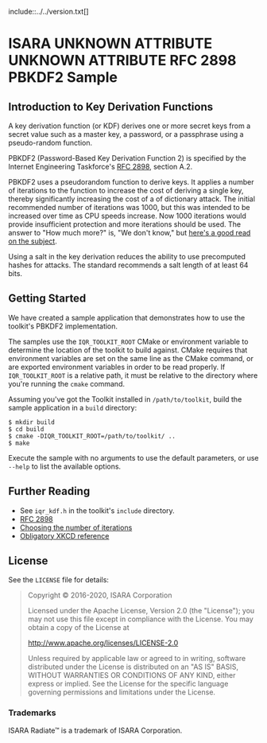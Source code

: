 include::../../version.txt[]
# ISARA UNKNOWN ATTRIBUTE UNKNOWN ATTRIBUTE RFC 2898 PBKDF2 Sample

## Introduction to Key Derivation Functions

A key derivation function (or KDF) derives one or more secret keys from a
secret value such as a master key, a password, or a passphrase using a
pseudo-random function.

PBKDF2 (Password-Based Key Derivation Function 2) is specified by the
Internet Engineering Taskforce's
[RFC 2898](https://www.ietf.org/rfc/rfc2898.txt), section A.2.

PBKDF2 uses a pseudorandom function to derive keys. It applies a number
of iterations to the function to increase the cost of deriving a single key,
thereby significantly increasing the cost of a of dictionary attack. The
initial recommended number of iterations was 1000, but this was intended to be
increased over time as CPU speeds increase. Now 1000 iterations would provide
insufficient protection and more iterations should be used. The answer to
"How much more?" is, "We don't know," but
[here's a good read on the subject](http://security.stackexchange.com/a/3993).

Using a salt in the key derivation reduces the ability to use precomputed
hashes for attacks. The standard recommends a salt length of at least 64 bits.

## Getting Started

We have created a sample application that demonstrates how to use the
toolkit's PBKDF2 implementation.

The samples use the `IQR_TOOLKIT_ROOT` CMake or environment variable to
determine the location of the toolkit to build against. CMake requires that
environment variables are set on the same line as the CMake command, or are
exported environment variables in order to be read properly. If
`IQR_TOOLKIT_ROOT` is a relative path, it must be relative to the directory
where you're running the `cmake` command.

Assuming you've got the Toolkit installed in `/path/to/toolkit`, build the
sample application in a `build` directory:

```
$ mkdir build
$ cd build
$ cmake -DIQR_TOOLKIT_ROOT=/path/to/toolkit/ ..
$ make
```

Execute the sample with no arguments to use the default parameters, or use
`--help` to list the available options.

## Further Reading

* See `iqr_kdf.h` in the toolkit's `include` directory.
* [RFC 2898](https://www.ietf.org/rfc/rfc2898.txt)
* [Choosing the number of iterations](http://security.stackexchange.com/a/3993)
* [Obligatory XKCD reference](https://xkcd.com/936/)

## License

See the `LICENSE` file for details:

> Copyright © 2016-2020, ISARA Corporation
> 
> Licensed under the Apache License, Version 2.0 (the "License");
> you may not use this file except in compliance with the License.
> You may obtain a copy of the License at
> 
> http://www.apache.org/licenses/LICENSE-2.0
> 
> Unless required by applicable law or agreed to in writing, software
> distributed under the License is distributed on an "AS IS" BASIS,
> WITHOUT WARRANTIES OR CONDITIONS OF ANY KIND, either express or implied.
> See the License for the specific language governing permissions and
> limitations under the License.

### Trademarks

ISARA Radiate™ is a trademark of ISARA Corporation.
